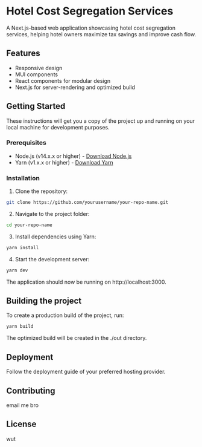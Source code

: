 # Hotel Cost Segregation Services

A Next.js-based web application showcasing hotel cost segregation services, helping hotel owners maximize tax savings and improve cash flow.

## Features

- Responsive design
- MUI components
- React components for modular design
- Next.js for server-rendering and optimized build

## Getting Started

These instructions will get you a copy of the project up and running on your local machine for development purposes.

### Prerequisites

- Node.js (v14.x.x or higher) - [Download Node.js](https://nodejs.org/en/download/)
- Yarn (v1.x.x or higher) - [Download Yarn](https://classic.yarnpkg.com/en/docs/install/)

### Installation

1. Clone the repository:
```bash
git clone https://github.com/yourusername/your-repo-name.git
```
2. Navigate to the project folder:
```bash
cd your-repo-name
```
3. Install dependencies using Yarn:
```bash
yarn install
```
4. Start the development server:
```bash
yarn dev
```

The application should now be running on http://localhost:3000.

## Building the project

To create a production build of the project, run:

```bash
yarn build
```

The optimized build will be created in the ./out directory.

## Deployment

Follow the deployment guide of your preferred hosting provider.

## Contributing

email me bro

## License

wut
